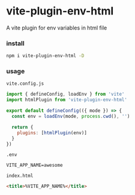 # vite-plugin-env-html

A vite plugin for env variables in html file

### install

```sh
npm i vite-plugin-env-html -D
```

### usage

`vite.config.js`

```js
import { defineConfig, loadEnv } from 'vite'
import htmlPlugin from 'vite-plugin-env-html'

export default defineConfig(({ mode }) => {
  const env = loadEnv(mode, process.cwd(), '')

  return {
    plugins: [htmlPlugin(env)]
  }
})
```

`.env`

```
VITE_APP_NAME=awesome
```

`index.html`

```html
<title>%VITE_APP_NAME%</title>
```
